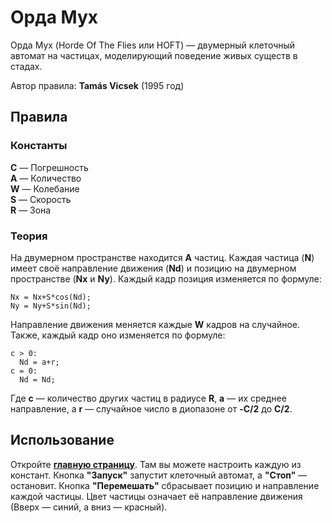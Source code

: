 # Орда Мух
Орда Мух (Horde Of The Flies или HOFT) — двумерный клеточный автомат на частицах, моделирующий поведение живых существ в стадах.

Автор правила: **Tamás Vicsek** (1995 год)

## Правила
### Константы
**C** — Погрешность\
**A** — Количество\
**W** — Колебание\
**S** — Скорость\
**R** — Зона

### Теория
На двумерном пространстве находится **A** частиц. Каждая частица (**N**) имеет своё направление движения (**Nd**) и позицию на двумерном пространстве (**Nx** и **Ny**). Каждый кадр позиция изменяется по формуле:
```
Nx = Nx+S*cos(Nd);
Ny = Ny+S*sin(Nd);
```
Направление движения меняется каждые **W** кадров на случайное. Также, каждый кадр оно изменяется по формуле:
```
c > 0:
  Nd = a+r;
c = 0:
  Nd = Nd;
```
Где **c** — количество других частиц в радиусе **R**, **a** — их среднее направление, а **r** — случайное число в диопазоне от **-C/2** до **C/2**.

## Использование
Откройте [**главную страницу**](https://megospc.github.io/HOFT). Там вы можете настроить каждую из констант. Кнопка **"Запуск"** запустит клеточный автомат, а **"Стоп"** — остановит. Кнопка **"Перемешать"** сбрасывает позицию и направление каждой частицы. Цвет частицы означает её направление движения (Вверх — синий, а вниз — красный).
